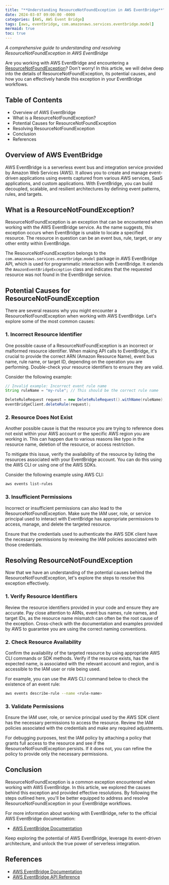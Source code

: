 ```yaml
---
title: "**Understanding ResourceNotFoundException in AWS EventBridge**"
date: 2024-03-07 09:00:00 -0000
categories: [AWS, AWS Event Bridge]
tags: [aws, eventbridge, com.amazonaws.services.eventbridge.model]
mermaid: true
toc: true
---
```



_A comprehensive guide to understanding and resolving ResourceNotFoundException in AWS EventBridge_

Are you working with AWS EventBridge and encountering a [ResourceNotFoundException](https://docs.aws.amazon.com/eventbridge/latest/APIReference/API_ResourceNotFoundException.html)? Don't worry! In this article, we will delve deep into the details of ResourceNotFoundException, its potential causes, and how you can effectively handle this exception in your EventBridge workflows.

## Table of Contents

- Overview of AWS EventBridge
- What is a ResourceNotFoundException?
- Potential Causes for ResourceNotFoundException
- Resolving ResourceNotFoundException
- Conclusion
- References

## Overview of AWS EventBridge

AWS EventBridge is a serverless event bus and integration service provided by Amazon Web Services (AWS). It allows you to create and manage event-driven applications using events captured from various AWS services, SaaS applications, and custom applications. With EventBridge, you can build decoupled, scalable, and resilient architectures by defining event patterns, rules, and targets.

## What is a ResourceNotFoundException?

ResourceNotFoundException is an exception that can be encountered when working with the AWS EventBridge service. As the name suggests, this exception occurs when EventBridge is unable to locate a specified resource. The resource in question can be an event bus, rule, target, or any other entity within EventBridge.

The ResourceNotFoundException belongs to the `com.amazonaws.services.eventbridge.model` package in AWS EventBridge API, which is used for programmatic interaction with EventBridge. It extends the `AmazonEventBridgeException` class and indicates that the requested resource was not found in the EventBridge service.

## Potential Causes for ResourceNotFoundException

There are several reasons why you might encounter a ResourceNotFoundException when working with AWS EventBridge. Let's explore some of the most common causes:

### 1. Incorrect Resource Identifier

One possible cause of a ResourceNotFoundException is an incorrect or malformed resource identifier. When making API calls to EventBridge, it's crucial to provide the correct ARN (Amazon Resource Name), event bus name, rule name, or target ID, depending on the operation you are performing. Double-check your resource identifiers to ensure they are valid.

Consider the following example:

```java
// Invalid example: Incorrect event rule name
String ruleName = "my-rule"; // This should be the correct rule name

DeleteRuleRequest request = new DeleteRuleRequest().withName(ruleName);
eventBridgeClient.deleteRule(request);
```

### 2. Resource Does Not Exist

Another possible cause is that the resource you are trying to reference does not exist within your AWS account or the specific AWS region you are working in. This can happen due to various reasons like typo in the resource name, deletion of the resource, or access restriction.

To mitigate this issue, verify the availability of the resource by listing the resources associated with your EventBridge account. You can do this using the AWS CLI or using one of the AWS SDKs.

Consider the following example using AWS CLI:

```bash
aws events list-rules
```

### 3. Insufficient Permissions

Incorrect or insufficient permissions can also lead to the ResourceNotFoundException. Make sure the IAM user, role, or service principal used to interact with EventBridge has appropriate permissions to access, manage, and delete the targeted resource.

Ensure that the credentials used to authenticate the AWS SDK client have the necessary permissions by reviewing the IAM policies associated with those credentials.

## Resolving ResourceNotFoundException

Now that we have an understanding of the potential causes behind the ResourceNotFoundException, let's explore the steps to resolve this exception effectively.

### 1. Verify Resource Identifiers

Review the resource identifiers provided in your code and ensure they are accurate. Pay close attention to ARNs, event bus names, rule names, and target IDs, as the resource name mismatch can often be the root cause of the exception. Cross-check with the documentation and examples provided by AWS to guarantee you are using the correct naming conventions.

### 2. Check Resource Availability

Confirm the availability of the targeted resource by using appropriate AWS CLI commands or SDK methods. Verify if the resource exists, has the expected name, is associated with the relevant account and region, and is accessible to the IAM user or role being used.

For example, you can use the AWS CLI command below to check the existence of an event rule:

```bash
aws events describe-rule --name <rule-name>
```

### 3. Validate Permissions

Ensure the IAM user, role, or service principal used by the AWS SDK client has the necessary permissions to access the resource. Review the IAM policies associated with the credentials and make any required adjustments.

For debugging purposes, test the IAM policy by attaching a policy that grants full access to the resource and see if the ResourceNotFoundException persists. If it does not, you can refine the policy to provide only the necessary permissions.

## Conclusion

ResourceNotFoundException is a common exception encountered when working with AWS EventBridge. In this article, we explored the causes behind this exception and provided effective resolutions. By following the steps outlined here, you'll be better equipped to address and resolve ResourceNotFoundException in your EventBridge workflows.

For more information about working with EventBridge, refer to the official AWS EventBridge documentation:

- [AWS EventBridge Documentation](https://docs.aws.amazon.com/eventbridge/latest/userguide/what-is-amazon-eventbridge.html)

Keep exploring the potential of AWS EventBridge, leverage its event-driven architecture, and unlock the true power of serverless integration.

## References

- [AWS EventBridge Documentation](https://docs.aws.amazon.com/eventbridge/latest/userguide/what-is-amazon-eventbridge.html)
- [AWS EventBridge API Reference](https://docs.aws.amazon.com/eventbridge/latest/APIReference/Welcome.html)